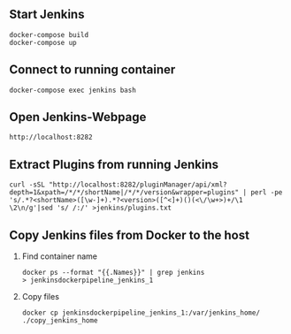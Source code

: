 ## Start Jenkins
    docker-compose build
    docker-compose up

## Connect to running container
    docker-compose exec jenkins bash

## Open Jenkins-Webpage
    http://localhost:8282

## Extract Plugins from running Jenkins
    curl -sSL "http://localhost:8282/pluginManager/api/xml?depth=1&xpath=/*/*/shortName|/*/*/version&wrapper=plugins" | perl -pe 's/.*?<shortName>([\w-]+).*?<version>([^<]+)()(<\/\w+>)+/\1 \2\n/g'|sed 's/ /:/' >jenkins/plugins.txt

## Copy Jenkins files from Docker to the host

1. Find container name
    ```
    docker ps --format "{{.Names}}" | grep jenkins
    > jenkinsdockerpipeline_jenkins_1
    ```

2.  Copy files
    ```
    docker cp jenkinsdockerpipeline_jenkins_1:/var/jenkins_home/ ./copy_jenkins_home
    ```

